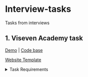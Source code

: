 # Interview-tasks

Tasks from interviews

## 1. Viseven Academy task

[Demo](https://weremite.github.io/denzels-landing-page/) | [Code base](https://github.com/WEremite/denzels-landing-page)

[Website Template](https://www.figma.com/file/PE4k8vg4AoT4tbWlCL95du/Test-Task-Viseven.-Landing-Page-v1-02-03-2020)

<details>
    <summary>Task Requirements</summary>
  
![First Slide](VisevenAcademy/screenshots/Screenshot_1.png)

![Second Slide](VisevenAcademy/screenshots/Screenshot_2.png)

</details>
